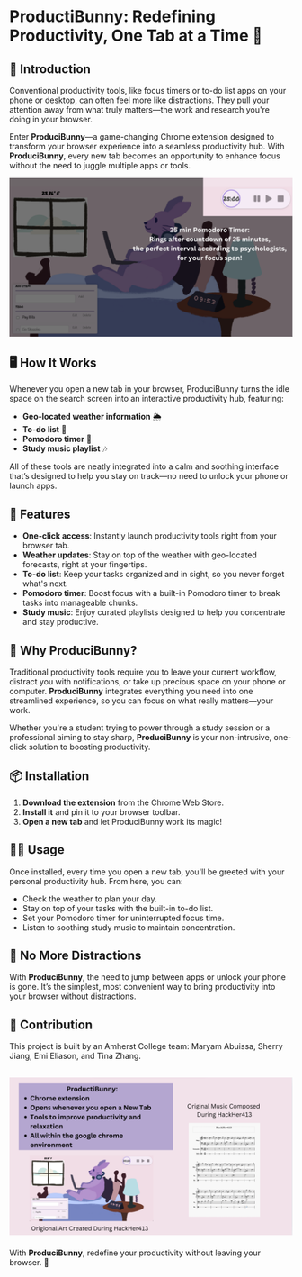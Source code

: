 # ProductiBunny: Redefining Productivity, One Tab at a Time 🐰


## 🚀 Introduction

Conventional productivity tools, like focus timers or to-do list apps on your phone or desktop, can often feel more like distractions. They pull your attention away from what truly matters—the work and research you're doing in your browser.

Enter **ProduciBunny**—a game-changing Chrome extension designed to transform your browser experience into a seamless productivity hub. With **ProduciBunny**, every new tab becomes an opportunity to enhance focus without the need to juggle multiple apps or tools.

![ProduciBunny Screenshot1](readme_images/Intro1.png)


## 🖥️ How It Works

Whenever you open a new tab in your browser, ProduciBunny turns the idle space on the search screen into an interactive productivity hub, featuring:

- **Geo-located weather information** 🌦️  
- **To-do list** 📝  
- **Pomodoro timer** 🍅  
- **Study music playlist** 🎶

All of these tools are neatly integrated into a calm and soothing interface that’s designed to help you stay on track—no need to unlock your phone or launch apps. 

## 🎯 Features

- **One-click access**: Instantly launch productivity tools right from your browser tab.
- **Weather updates**: Stay on top of the weather with geo-located forecasts, right at your fingertips.
- **To-do list**: Keep your tasks organized and in sight, so you never forget what's next.
- **Pomodoro timer**: Boost focus with a built-in Pomodoro timer to break tasks into manageable chunks.
- **Study music**: Enjoy curated playlists designed to help you concentrate and stay productive.

## 🌟 Why ProduciBunny?

Traditional productivity tools require you to leave your current workflow, distract you with notifications, or take up precious space on your phone or computer. **ProduciBunny** integrates everything you need into one streamlined experience, so you can focus on what really matters—your work.

Whether you're a student trying to power through a study session or a professional aiming to stay sharp, **ProduciBunny** is your non-intrusive, one-click solution to boosting productivity.

## 📦 Installation

1. **Download the extension** from the Chrome Web Store.
2. **Install it** and pin it to your browser toolbar.
3. **Open a new tab** and let ProduciBunny work its magic!

## 👨‍💻 Usage

Once installed, every time you open a new tab, you'll be greeted with your personal productivity hub. From here, you can:

- Check the weather to plan your day.
- Stay on top of your tasks with the built-in to-do list.
- Set your Pomodoro timer for uninterrupted focus time.
- Listen to soothing study music to maintain concentration.

## 📱 No More Distractions

With **ProduciBunny**, the need to jump between apps or unlock your phone is gone. It’s the simplest, most convenient way to bring productivity into your browser without distractions.

## 🌱 Contribution
This project is built by an Amherst College team: Maryam Abuissa, Sherry Jiang, Emi Eliason, and Tina Zhang. 

![ProduciBunny Screenshot2](readme_images/Intro2.png)
---

With **ProduciBunny**, redefine your productivity without leaving your browser. 🐰

